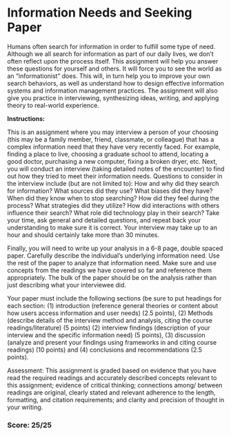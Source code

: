 # Information Needs and Seeking Paper

Humans often search for information in order to fulfill some type of need. Although we all search for information as part of our daily lives, we don’t often reflect upon the process itself. This assignment will help you answer these questions for yourself and others. It will force you to see the world as an “informationist” does. This will, in turn help you to improve your own search behaviors, as well as understand how to design effective information systems and information management practices. The assignment will also give you practice in interviewing, synthesizing ideas, writing, and applying theory to real-world experience.

**Instructions:**

This is an assignment where you may interview a person of your choosing (this may be a family member, friend, classmate, or colleague) that has a complex information need that they have very recently faced. For example, finding a place to live, choosing a graduate school to attend, locating a good doctor, purchasing a new computer, fixing a broken dryer, etc. Next, you will conduct an interview (taking detailed notes of the encounter) to find out how they tried to meet their information needs. Questions to consider in the interview include (but are not limited to): How and why did they search for information? What sources did they use? What biases did they have? When did they know when to stop searching? How did they feel during the process? What strategies did they utilize? How did interactions with others influence their search? What role did technology play in their search? Take your time, ask general and detailed questions, and repeat back your understanding to make sure it is correct. Your interview may take up to an hour and should certainly take more than 30 minutes.

 
Finally, you will need to write up your analysis in a 6-8 page, double spaced paper.  Carefully describe the individual’s underlying information need. Use the rest of the paper to analyze that information need. Make sure and use concepts from the readings we have covered so far and reference them appropriately. The bulk of the paper should be on the analysis rather than just describing what your interviewee did.

Your paper must include the following sections (be sure to put headings for each section: (1) introduction (reference general theories or content about how users access information and user needs) (2.5 points), (2) Methods (describe details of the interview method and analysis, citing the course readings/literature) (5 points) (2) interview findings (description of your interview and the specific information need) (5 points), (3) discussion (analyze and present your findings using frameworks in and citing course readings) (10 points) and (4) conclusions and recommendations (2.5 points).

Assessment: This assignment is graded based on evidence that you have read the required readings and accurately described concepts relevant to this assignment; evidence of critical thinking; connections among/ between readings are original, clearly stated and relevant adherence to the length, formatting, and citation requirements; and clarity and precision of thought in your writing.


### Score: 25/25
